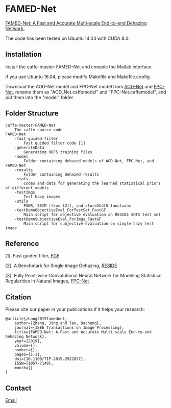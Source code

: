 # FAMED-Net
[FAMED-Net: A Fast and Accurate Multi-scale End-to-end Dehazing Network.](https://chaimi2013.github.io/Research/FAMED-Net/)

The code has been tested on Ubuntu 14.04 with CUDA 8.0.

## Installation
Install the caffe-master-FAMED-Net and compile the Matlab interface. 

If you use Ubuntu 16.04, please modify Makefile and Makefile.config. 

Download the AOD-Net model and FPC-Net model from [AOD-Net](https://github.com/Boyiliee/AOD-Net) and [FPC-Net](https://github.com/chaimi2013/FPCNet), rename them as "AOD_Net.caffemodel" and "FPC-Net.caffemodel", and put them into the "model" folder.

## Folder Structure
    caffe-master-FAMED-Net
        The caffe source code
    FAMED-Net
        -fast-guided-filter
            Fast guided filter code [1]
        -generateData
            Generating HDF5 training files
        -model
            Folder containing dehazed models of AOD-Net, FPC-Net, and FAMED-Net
        -results
            Folder containing dehazed results
        -stats
            Codes and data for generating the learned statistical priors of different models
        -testImgs
            Test hazy images
        -utils
            PSNR, SSIM (from [2]), and store2hdf5 functions
        -testDemoObjectiveEval_ForTestSet_FastGF
            Main script for objective evaluation on RESIDE SOTS test set
        -testDemoSubjectiveEval_ForImgs_FastGF
            Main script for subjective evaluation on single hazy test image

## Reference
[1]. Fast guided filter, [FGF](http://kaiminghe.com/eccv10/index.html)

[2]. A Benchmark for Single Image Dehazing, [RESIDE](https://sites.google.com/view/reside-dehaze-datasets)

[3]. Fully Point-wise Convolutional Neural Network for Modeling Statistical Regularities in Natural Images, [FPC-Net](https://github.com/chaimi2013/FPCNet)
            
## Citation
Please cite our paper in your publications if it helps your research:

    @article{zhang2019famednet, 
        author={Zhang, Jing and Tao, Dacheng}, 
        journal={IEEE Transactions on Image Processing}, 
        title={FAMED-Net: A Fast and Accurate Multi-scale End-to-end Dehazing Network}, 
        year={2019}, 
        volume={}, 
        number={}, 
        pages={1-1}, 
        doi={10.1109/TIP.2019.2922837}, 
        ISSN={1057-7149}, 
        month={}
    }

## Contact
[Email](zj.winner@163.com)
